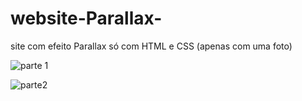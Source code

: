# website-Parallax-
site com efeito Parallax só com HTML e CSS (apenas com uma foto)

![parte 1](https://github.com/derbassomar/website-Parallax-/assets/148890555/6bdce538-c699-434f-8e7b-21847868fbb4)

![parte2](https://github.com/derbassomar/website-Parallax-/assets/148890555/0f4b01d3-34d0-41d8-af06-205f5eb7c8f7)
